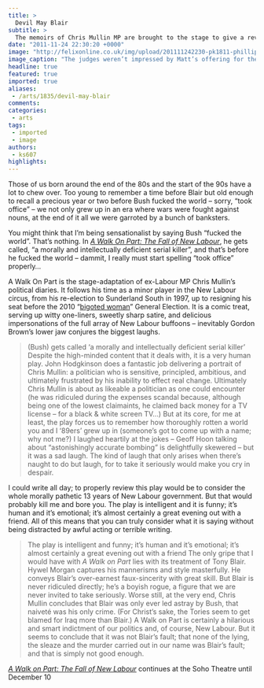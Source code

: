 ```yaml
---
title: >
  Devil May Blair
subtitle: >
  The memoirs of Chris Mullin MP are brought to the stage to give a revealing account of the goings-on behind the scenes during the Blair years
date: "2011-11-24 22:30:20 +0000"
image: "http://felixonline.co.uk/img/upload/201111242230-pk1811-phillippa-wilson-john-hodgkinson-hywel-morgan-tracy-gillman-and-jim-kitson-in-a-walk-on-part.jpg"
image_caption: "The judges weren’t impressed by Matt’s offering for the village talent show"
headline: true
featured: true
imported: true
aliases:
 - /arts/1835/devil-may-blair
comments:
categories:
 - arts
tags:
 - imported
 - image
authors:
 - ks607
highlights:
---
```


Those of us born around the end of the 80s and the start of the 90s have a lot to chew over. Too young to remember a time before Blair but old enough to recall a precious year or two before Bush fucked the world – sorry, “took office” – we not only grew up in an era where wars were fought against nouns, at the end of it all we were garroted by a bunch of banksters.

You might think that I’m being sensationalist by saying Bush “fucked the world”. That’s nothing. In [_A Walk On Part: The Fall of New Labour_](http://www.sohotheatre.com/whats-on/walk-on-part), he gets called, “a morally and intellectually deficient serial killer”, and that’s before he fucked the world – dammit, I really must start spelling “took office” properly…

A Walk On Part is the stage-adaptation of ex-Labour MP Chris Mullin’s political diaries. It follows his time as a minor player in the New Labour circus, from his re-election to Sunderland South in 1997, up to resigning his seat before the 2010 “[bigoted woman](http://www.youtube.com/watch?v=jFl_evwML2M)” General Election. It is a comic treat, serving up witty one-liners, sweetly sharp satire, and delicious impersonations of the full array of New Labour buffoons – inevitably Gordon Brown’s lower jaw conjures the biggest laughs.
> (Bush) gets called ‘a morally and intellectually deficient serial killer’
Despite the high-minded content that it deals with, it is a very human play. John Hodgkinson does a fantastic job delivering a portrait of Chris Mullin: a politician who is sensitive, principled, ambitious, and ultimately frustrated by his inability to effect real change. Ultimately Chris Mullin is about as likeable a politician as one could encounter (he was ridiculed during the expenses scandal because, although being one of the lowest claimaints, he claimed back money for a TV license – for a black & white screen TV…) But at its core, for me at least, the play forces us to remember how thoroughly rotten a world you and I ‘89ers’ grew up in (someone’s got to come up with a name; why not me?) I laughed heartily at the jokes – Geoff Hoon talking about “astonishingly accurate bombing” is delightfully skewered – but it was a sad laugh. The kind of laugh that only arises when there’s naught to do but laugh, for to take it seriously would make you cry in despair.

I could write all day; to properly review this play would be to consider the whole morally pathetic 13 years of New Labour government. But that would probably kill me and bore you. The play is intelligent and it is funny; it’s human and it’s emotional; it’s almost certainly a great evening out with a friend. All of this means that you can truly consider what it is saying without being distracted by awful acting or terrible writing.
> The play is intelligent and funny; it’s human and it’s emotional; it’s almost certainly a great evening out with a friend
The only gripe that I would have with _A Walk on Part_ lies with its treatment of Tony Blair. Hywel Morgan captures his mannerisms and style masterfully. He conveys Blair’s over-earnest faux-sincerity with great skill. But Blair is never ridiculed directly; he’s a boyish rogue, a figure that we are never invited to take seriously. Worse still, at the very end, Chris Mullin concludes that Blair was only ever led astray by Bush, that naiveté was his only crime. (For Christ’s sake, the Tories seem to get blamed for Iraq more than Blair.) A Walk on Part is certainly a hilarious and smart indictment of our politics and, of course, New Labour. But it seems to conclude that it was not Blair’s fault; that none of the lying, the sleaze and the murder carried out in our name was Blair’s fault; and that is simply not good enough.

[_A Walk on Part: The Fall of New Labour_](http://www.sohotheatre.com/whats-on/walk-on-part) continues at the Soho Theatre until December 10
